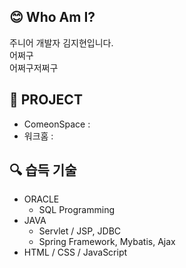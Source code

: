 ## 😊 Who Am I?
주니어 개발자 김지현입니다.  
어쩌구  
어쩌구저쩌구

## 🌴 PROJECT
- ComeonSpace :
- 워크홈 : 





## :mag: 습득 기술 
* ORACLE
  * SQL Programming 
* JAVA 
  * Servlet / JSP, JDBC
  * Spring Framework, Mybatis, Ajax 
* HTML / CSS / JavaScript 
<!--
**77800rpm/77800rpm** is a ✨ _special_ ✨ repository because its `README.md` (this file) appears on your GitHub profile.

Here are some ideas to get you started:

- 🔭 I’m currently working on ...
- 🌱 I’m currently learning ...
- 👯 I’m looking to collaborate on ...
- 🤔 I’m looking for help with ...
- 💬 Ask me about ...
- 📫 How to reach me: ...
- 😄 Pronouns: ...
- ⚡ Fun fact: ...
-->
